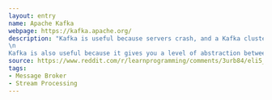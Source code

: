```yaml
---
layout: entry
name: Apache Kafka
webpage: https://kafka.apache.org/
description: "Kafka is useful because servers crash, and a Kafka cluster can keep itself together even if one Kafka server crashes. If your producers send directly to your consumers, then if any consumer crashes before doing work, you've lost those messages. If a Kafka consumer crashes, it can just re-ask Kafka for the data when it starts up; if a Kafka server crashes, the producers and consumers can just talk to a different server (unless too many Kafka servers crash at once, and you can configure how many is 'too many').\n
\n
Kafka is also useful because it gives you a level of abstraction between your producers and your consumers. They both only need to know how to find Kafka, and the system will configure itself based on what they say. If your producers talk straight to your consumers, then they not only need to know who all the consumers are, they need to know if you ever add a consumer."
source: https://www.reddit.com/r/learnprogramming/comments/3urb84/eli5_what_is_a_messaging_system_like_kafka/cxheiar?utm_source=share&utm_medium=web2x
tags:
- Message Broker
- Stream Processing
---
```

